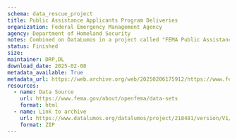 ```yaml
---
schema: data_rescue_project 
title: Public Assistance Applicants Program Deliveries
organization: Federal Emergency Management Agency
agency: Department of Homeland Security
notes: Combined on DataLumos in a project called "FEMA Public Assistance Dataset", mirroring grouping on OpenFEMA page
status: Finished
size: 
maintainer: DRP,DL
download_date: 2025-02-08
metadata_available: True
metadata_url: https://web.archive.org/web/20250206175912/https://www.fema.gov/openfema-data-page/public-assistance-applicants-program-deliveries-v1
resources:
  - name: Data Source
    url: https://www.fema.gov/about/openfema/data-sets
    format: html
  - name: Link to archive
    url: https://www.datalumos.org/datalumos/project/218481/version/V1/view
    format: ZIP
---
```

